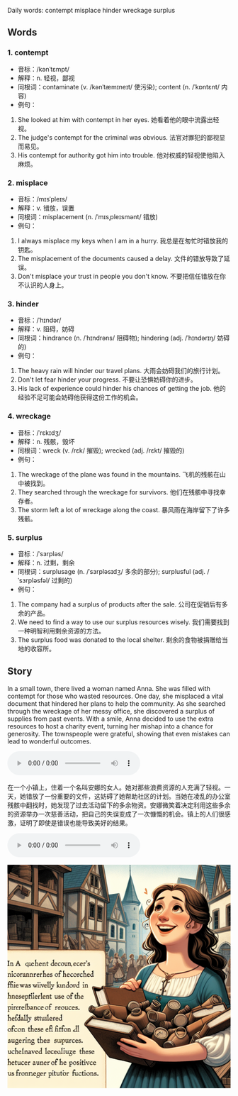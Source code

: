 Daily words: contempt misplace hinder wreckage surplus

## Words
### 1. contempt
- 音标：/kənˈtɛmpt/ <span style="cursor: pointer;" onclick="document.getElementById('audio-player-1').play()"><i class="fas fa-volume-up"></i></span>
<audio id="audio-player-1" src="audios/words/contempt.mp3" style="display:none;"></audio>
- 解释：n. 轻视，鄙视
- 同根词：contaminate (v. /kənˈtæmɪneɪt/ 使污染); content (n. /ˈkɒntɛnt/ 内容)
- 例句：
1. She looked at him with contempt in her eyes. 
她看着他的眼中流露出轻视。 
2. The judge's contempt for the criminal was obvious. 
法官对罪犯的鄙视显而易见。 
3. His contempt for authority got him into trouble. 
他对权威的轻视使他陷入麻烦。

### 2. misplace
- 音标：/mɪsˈpleɪs/ <span style="cursor: pointer;" onclick="document.getElementById('audio-player-2').play()"><i class="fas fa-volume-up"></i></span>
<audio id="audio-player-2" src="audios/words/misplace.mp3" style="display:none;"></audio>
- 解释：v. 错放，误置
- 同根词：misplacement (n. /ˈmɪsˌpleɪsmənt/ 错放)
- 例句：
1. I always misplace my keys when I am in a hurry. 
我总是在匆忙时错放我的钥匙。 
2. The misplacement of the documents caused a delay. 
文件的错放导致了延误。 
3. Don't misplace your trust in people you don't know. 
不要把信任错放在你不认识的人身上。

### 3. hinder
- 音标：/ˈhɪndər/ <span style="cursor: pointer;" onclick="document.getElementById('audio-player-3').play()"><i class="fas fa-volume-up"></i></span>
<audio id="audio-player-3" src="audios/words/hinder.mp3" style="display:none;"></audio>
- 解释：v. 阻碍，妨碍
- 同根词：hindrance (n. /ˈhɪndrəns/ 阻碍物); hindering (adj. /ˈhɪndərɪŋ/ 妨碍的)
- 例句：
1. The heavy rain will hinder our travel plans. 
大雨会妨碍我们的旅行计划。 
2. Don't let fear hinder your progress. 
不要让恐惧妨碍你的进步。 
3. His lack of experience could hinder his chances of getting the job. 
他的经验不足可能会妨碍他获得这份工作的机会。

### 4. wreckage
- 音标：/ˈrɛkɪdʒ/ <span style="cursor: pointer;" onclick="document.getElementById('audio-player-4').play()"><i class="fas fa-volume-up"></i></span>
<audio id="audio-player-4" src="audios/words/wreckage.mp3" style="display:none;"></audio>
- 解释：n. 残骸，毁坏
- 同根词：wreck (v. /rɛk/ 摧毁); wrecked (adj. /rɛkt/ 摧毁的)
- 例句：
1. The wreckage of the plane was found in the mountains. 
飞机的残骸在山中被找到。 
2. They searched through the wreckage for survivors. 
他们在残骸中寻找幸存者。 
3. The storm left a lot of wreckage along the coast. 
暴风雨在海岸留下了许多残骸。

### 5. surplus
- 音标：/ˈsɜrpləs/ <span style="cursor: pointer;" onclick="document.getElementById('audio-player-5').play()"><i class="fas fa-volume-up"></i></span>
<audio id="audio-player-5" src="audios/words/surplus.mp3" style="display:none;"></audio>
- 解释：n. 过剩，剩余
- 同根词：surplusage (n. /ˈsɜrpləsɪdʒ/ 多余的部分); surplusful (adj. /ˈsɜrpləsfəl/ 过剩的)
- 例句：
1. The company had a surplus of products after the sale. 
公司在促销后有多余的产品。 
2. We need to find a way to use our surplus resources wisely. 
我们需要找到一种明智利用剩余资源的方法。 
3. The surplus food was donated to the local shelter. 
剩余的食物被捐赠给当地的收容所。

## Story
In a small town, there lived a woman named Anna. She was filled with contempt for those who wasted resources. One day, she misplaced a vital document that hindered her plans to help the community. As she searched through the wreckage of her messy office, she discovered a surplus of supplies from past events. With a smile, Anna decided to use the extra resources to host a charity event, turning her mishap into a chance for generosity. The townspeople were grateful, showing that even mistakes can lead to wonderful outcomes.

<audio controls>
  <source src="./audios/story/2024-10-07-english.mp3" type="audio/mpeg">
  你的浏览器不支持音频元素。
</audio>
  

在一个小镇上，住着一个名叫安娜的女人。她对那些浪费资源的人充满了轻视。一天，她错放了一份重要的文件，这妨碍了她帮助社区的计划。当她在凌乱的办公室残骸中翻找时，她发现了过去活动留下的多余物资。安娜微笑着决定利用这些多余的资源举办一次慈善活动，把自己的失误变成了一次慷慨的机会。镇上的人们很感激，证明了即使是错误也能导致美好的结果。

<audio controls>
  <source src="./audios/story/2024-10-07-chinese.mp3" type="audio/mpeg">
  你的浏览器不支持音频元素。
</audio>
  

![story](./images/2024-10-07.png)

